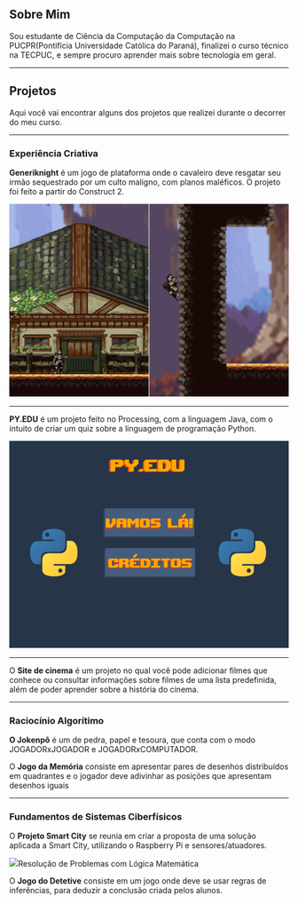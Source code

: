 ## Sobre Mim
Sou estudante de Ciência da Computação da Computação na PUCPR(Pontifícia Universidade Católica do Paraná), finalizei o curso técnico na TECPUC, e sempre procuro aprender mais sobre tecnologia em geral.

---

## Projetos
Aqui você vai encontrar alguns dos projetos que realizei durante o decorrer do meu curso.

---

### Experiência Criativa
**Generiknight** é um jogo de plataforma onde o cavaleiro deve resgatar seu irmão sequestrado por um culto maligno, com planos maléficos.
   O projeto foi feito a partir do Construct 2.  
<p><img src="./images/generiknight.png"></p>

---

**PY.EDU** é um projeto feito no Processing, com a linguagem Java, com o intuito de criar um quiz sobre a linguagem de programação Python.

<p> <img src="./images/pyedu.png"></p>

---

O **Site de cinema** é um projeto no qual você pode adicionar filmes que conhece ou consultar informações sobre filmes de uma lista predefinida, além de poder aprender sobre a história do cinema.

---

### Raciocínio Algorítimo
**O Jokenpô** é um de pedra, papel e tesoura, que conta com o modo JOGADORxJOGADOR e JOGADORxCOMPUTADOR.

O **Jogo da Memória** consiste em apresentar pares de desenhos distribuídos em quadrantes e o jogador deve adivinhar as posições que apresentam desenhos iguais

---

### Fundamentos de Sistemas Ciberfísicos
O **Projeto Smart City** se reunia em criar a proposta de uma solução aplicada a Smart City, utilizando o Raspberry Pi e sensores/atuadores.
<p> <img src="./images/rasppi.png> </p>

---

### Resolução de Problemas com Lógica Matemática
O **Jogo do Detetive** consiste em um jogo onde deve se usar regras de inferências, para deduzir a conclusão criada pelos alunos.
<p> <img src="./images/detetive.png> </p>





